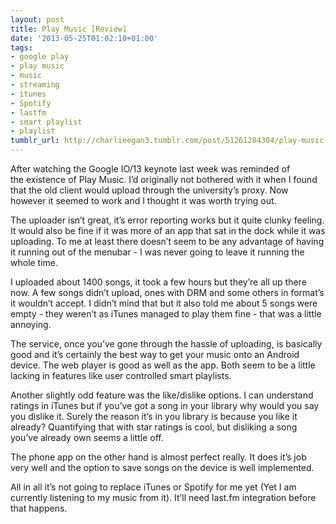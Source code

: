 ```yaml
---
layout: post
title: Play Music [Review]
date: '2013-05-25T01:02:10+01:00'
tags:
- google play
- play music
- music
- streaming
- itunes
- Spotify
- lastfm
- smart playlist
- playlist
tumblr_url: http://charlieegan3.tumblr.com/post/51261284304/play-music-review
---
```

After watching the Google IO/13 keynote last week was reminded of the existence of Play Music. I’d originally not bothered with it when I found that the old client would upload through the university’s proxy. Now however it seemed to work and I thought it was worth trying out.

The uploader isn’t great, it’s error reporting works but it quite clunky feeling. It would also be fine if it was more of an app that sat in the dock while it was uploading. To me at least there doesn’t seem to be any advantage of having it running out of the menubar - I was never going to leave it running the whole time.

I uploaded about 1400 songs, it took a few hours but they’re all up there now. A few songs didn’t upload, ones with DRM and some others in format’s it wouldn’t accept. I didn’t mind that but it also told me about 5 songs were empty - they weren’t as iTunes managed to play them fine - that was a little annoying.

The service, once you’ve gone through the hassle of uploading, is basically good and it’s certainly the best way to get your music onto an Android device. The web player is good as well as the app. Both seem to be a little lacking in features like user controlled smart playlists.

Another slightly odd feature was the like/dislike options. I can understand ratings in iTunes but if you’ve got a song in your library why would you say you dislike it. Surely the reason it’s in you library is because you like it already? Quantifying that with star ratings is cool, but disliking a song you’ve already own seems a little off.

The phone app on the other hand is almost perfect really. It does it’s job very well and the option to save songs on the device is well implemented.

All in all it’s not going to replace iTunes or Spotify for me yet (Yet I am currently listening to my music from it). It’ll need last.fm integration before that happens.
